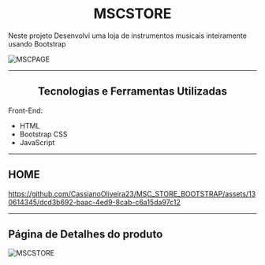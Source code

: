 <h1 align="center">MSCSTORE</h1>

<p>Neste projeto Desenvolvi uma loja de instrumentos musicais inteiramente usando Bootstrap</p>

![MSCPAGE](https://github.com/CassianoOliveira23/MSC_STORE_BOOTSTRAP/assets/130614345/1da9f9aa-4992-4593-800c-9a1efa76b9d2)

---

<h2 align="center">Tecnologias e Ferramentas Utilizadas</h2>

 Front-End:
  - HTML
  - Bootstrap CSS
  - JavaScript

---

<h2>HOME</h2>


https://github.com/CassianoOliveira23/MSC_STORE_BOOTSTRAP/assets/130614345/dcd3b692-baac-4ed9-8cab-c6a15da97c12


---

<h2>Página de Detalhes do produto</h2>

![MSCSTORE](https://github.com/CassianoOliveira23/MSC_STORE_BOOTSTRAP/assets/130614345/15c9e72a-881f-4fb8-aa27-3242d428446b)

